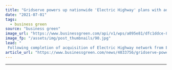 ```yaml
---
title: "Gridserve powers up nationwide 'Electric Highway' plans with additional £100m investment"
date: "2021-07-01"
tags: 
  - business green
source: "business green"
image_url: "https://www.businessgreen.com/api/v1/wps/a095e81/dfc1ddce-8af8-4cf8-a409-84a56539f0b6/1/pa-gridserve-04-185x114.jpg"
image_fp: "/assets/img/post_thumbnails/90.jpg"
lead: "
 Following completion of acquisition of Electric Highway network from Ecotricity, Gridserve reveals ambitious expansion plans to deliver fleet of new electric hubs and forecourts ..."
article_url: "https://www.businessgreen.com/news/4033756/gridserve-powers-nationwide-electric-highway-plans-additional-gbp100m-investment"
---
```


---
